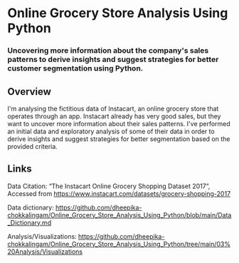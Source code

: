 # Online Grocery Store Analysis Using Python

### Uncovering more information about the company's sales patterns to derive insights and suggest strategies for better customer segmentation using Python.

## Overview

I'm analysing the fictitious data of Instacart, an online grocery store that operates through an app. Instacart already has very good sales, but they want to uncover more information about their sales patterns. I've performed an initial data and exploratory analysis of some of their data in order to derive insights and suggest strategies for better segmentation based on the provided criteria. 

## Links

Data Citation: “The Instacart Online Grocery Shopping Dataset
2017”, Accessed from https://www.instacart.com/datasets/grocery-shopping-2017

Data dictionary:
https://github.com/dheepika-chokkalingam/Online_Grocery_Store_Analysis_Using_Python/blob/main/Data_Dictionary.md

Analysis/Visualizations:
https://github.com/dheepika-chokkalingam/Online_Grocery_Store_Analysis_Using_Python/tree/main/03%20Analysis/Visualizations
